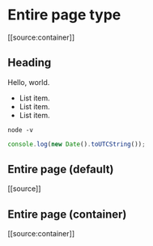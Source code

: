 # Entire page type


[[source:container]]


## Heading

Hello, world.

- List item.
- List item.
- List item.

```
node -v
```

```javascript
console.log(new Date().toUTCString());
```


## Entire page (default)

[[source]]


## Entire page (container)

[[source:container]]
